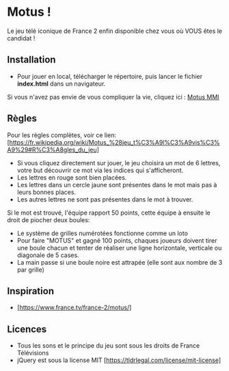 # Motus !

Le jeu télé iconique de France 2 enfin disponible chez vous où VOUS êtes le candidat !

## Installation

- Pour jouer en local, télécharger le répertoire, puis lancer le fichier **index.html** dans un navigateur.

Si vous n'avez pas envie de vous compliquer la vie, cliquez ici : [Motus MMI](https://nekxio.github.io/Motus-MMI/)

## Règles

Pour les règles complètes, voir ce lien: [https://fr.wikipedia.org/wiki/Motus_%28jeu_t%C3%A9l%C3%A9vis%C3%A9%29#R%C3%A8gles_du_jeu]

- Si vous cliquez directement sur jouer, le jeu choisira un mot de 6 lettres, votre but découvrir ce mot via les indices qui s'afficheront.
- Les lettres en rouge sont bien placées.
- Les lettres dans un cercle jaune sont présentes dans le mot mais pas à leurs bonnes places.
- Les autres lettres ne sont pas présentes dans le mot à trouver.

Si le mot est trouvé, l'équipe rapport 50 points, cette équipe à ensuite le droit de piocher deux boules:

- Le système de grilles numérotées fonctionne comme un loto
- Pour faire "MOTUS" et gagné 100 points, chaques joueurs doivent tirer une boule chacun et tenter de réaliser une ligne horizontale, verticale ou diagonale de 5 cases.
- La main passe si une boule noire est attrapée (elle sont aux nombre de 3 par grille)

## Inspiration
- [https://www.france.tv/france-2/motus/]

## Licences
- Tous les sons et le principe du jeu sont sous les droits de France Télévisions
- jQuery est sous la license MIT [https://tldrlegal.com/license/mit-license]
